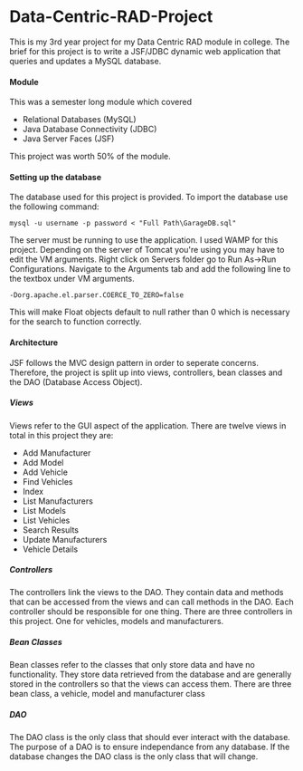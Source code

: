 # Data-Centric-RAD-Project
This is my 3rd year project for my Data Centric RAD module in college. The brief for this project is to write a JSF/JDBC dynamic web application that queries and updates a MySQL database.

#### Module
This was a semester long module which covered
+ Relational Databases (MySQL)
+ Java Database Connectivity (JDBC)
+ Java Server Faces (JSF)

This project was worth 50% of the module.

#### Setting up the database
The database used for this project is provided. To import the database use the following command:

```
mysql -u username -p password < "Full Path\GarageDB.sql"
```

The server must be running to use the application. I used WAMP for this project. Depending on the server of Tomcat you're using you may have to edit the VM arguments. Right click on Servers folder go to Run As->Run Configurations. Navigate to the Arguments tab and add the following line to the textbox under VM arguments.

```
-Dorg.apache.el.parser.COERCE_TO_ZERO=false
```

This will make Float objects default to null rather than 0 which is necessary for the search to function correctly.

#### Architecture
JSF follows the MVC design pattern in order to seperate concerns. Therefore, the project is split up into views, controllers, bean classes and the DAO (Database Access Object).

##### Views
Views refer to the GUI aspect of the application. There are twelve views in total in this project they are:
+ Add Manufacturer
+ Add Model
+ Add Vehicle
+ Find Vehicles
+ Index
+ List Manufacturers
+ List Models
+ List Vehicles
+ Search Results
+ Update Manufacturers
+ Vehicle Details

##### Controllers
The controllers link the views to the DAO. They contain data and methods that can be accessed from the views and can call methods in the DAO. Each controller should be responsible for one thing. There are three controllers in this project. One for vehicles, models and manufacturers.

##### Bean Classes
Bean classes refer to the classes that only store data and have no functionality. They store data retrieved from the database and are generally stored in the controllers so that the views can access them. There are three bean class, a vehicle, model and manufacturer class

##### DAO
The DAO class is the only class that should ever interact with the database. The purpose of a DAO is to ensure independance from any database. If the database changes the DAO class is the only class that will change.
